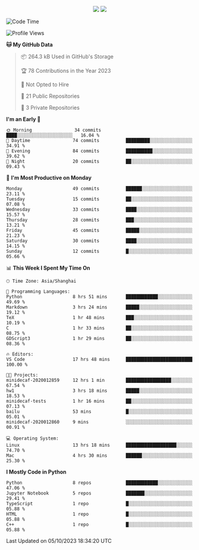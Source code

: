 <p align="center">
    <img src = "https://github-readme-stats.vercel.app/api?username=Zheng-Yi-git&show_icons=true&theme=yeblu&hide_border=true&count_private=true">
    <img src = "https://github-readme-stats.vercel.app/api/top-langs/?username=Zheng-Yi-git&hide=html,css&theme=yeblu&layout=compact&hide_border=true&count_private=true&langs_count=8">
</p>

<!--START_SECTION:waka-->
![Code Time](http://img.shields.io/badge/Code%20Time-758%20hrs%201%20min-blue)

![Profile Views](http://img.shields.io/badge/Profile%20Views-0-blue)

**🐱 My GitHub Data** 

> 📦 264.3 kB Used in GitHub's Storage 
 > 
> 🏆 78 Contributions in the Year 2023
 > 
> 🚫 Not Opted to Hire
 > 
> 📜 21 Public Repositories 
 > 
> 🔑 3 Private Repositories 
 > 
**I'm an Early 🐤** 

```text
🌞 Morning                34 commits          ████░░░░░░░░░░░░░░░░░░░░░   16.04 % 
🌆 Daytime                74 commits          █████████░░░░░░░░░░░░░░░░   34.91 % 
🌃 Evening                84 commits          ██████████░░░░░░░░░░░░░░░   39.62 % 
🌙 Night                  20 commits          ██░░░░░░░░░░░░░░░░░░░░░░░   09.43 % 
```
📅 **I'm Most Productive on Monday** 

```text
Monday                   49 commits          ██████░░░░░░░░░░░░░░░░░░░   23.11 % 
Tuesday                  15 commits          ██░░░░░░░░░░░░░░░░░░░░░░░   07.08 % 
Wednesday                33 commits          ████░░░░░░░░░░░░░░░░░░░░░   15.57 % 
Thursday                 28 commits          ███░░░░░░░░░░░░░░░░░░░░░░   13.21 % 
Friday                   45 commits          █████░░░░░░░░░░░░░░░░░░░░   21.23 % 
Saturday                 30 commits          ████░░░░░░░░░░░░░░░░░░░░░   14.15 % 
Sunday                   12 commits          █░░░░░░░░░░░░░░░░░░░░░░░░   05.66 % 
```


📊 **This Week I Spent My Time On** 

```text
🕑︎ Time Zone: Asia/Shanghai

💬 Programming Languages: 
Python                   8 hrs 51 mins       ████████████░░░░░░░░░░░░░   49.69 % 
Markdown                 3 hrs 24 mins       █████░░░░░░░░░░░░░░░░░░░░   19.12 % 
TeX                      1 hr 48 mins        ███░░░░░░░░░░░░░░░░░░░░░░   10.19 % 
C                        1 hr 33 mins        ██░░░░░░░░░░░░░░░░░░░░░░░   08.75 % 
GDScript3                1 hr 29 mins        ██░░░░░░░░░░░░░░░░░░░░░░░   08.36 % 

🔥 Editors: 
VS Code                  17 hrs 48 mins      █████████████████████████   100.00 % 

🐱‍💻 Projects: 
minidecaf-2020012859     12 hrs 1 min        █████████████████░░░░░░░░   67.54 % 
hw1                      3 hrs 18 mins       █████░░░░░░░░░░░░░░░░░░░░   18.53 % 
minidecaf-tests          1 hr 16 mins        ██░░░░░░░░░░░░░░░░░░░░░░░   07.13 % 
bailu                    53 mins             █░░░░░░░░░░░░░░░░░░░░░░░░   05.01 % 
minidecaf-2020012860     9 mins              ░░░░░░░░░░░░░░░░░░░░░░░░░   00.91 % 

💻 Operating System: 
Linux                    13 hrs 18 mins      ███████████████████░░░░░░   74.70 % 
Mac                      4 hrs 30 mins       ██████░░░░░░░░░░░░░░░░░░░   25.30 % 
```

**I Mostly Code in Python** 

```text
Python                   8 repos             ████████████░░░░░░░░░░░░░   47.06 % 
Jupyter Notebook         5 repos             ███████░░░░░░░░░░░░░░░░░░   29.41 % 
TypeScript               1 repo              █░░░░░░░░░░░░░░░░░░░░░░░░   05.88 % 
HTML                     1 repo              █░░░░░░░░░░░░░░░░░░░░░░░░   05.88 % 
C++                      1 repo              █░░░░░░░░░░░░░░░░░░░░░░░░   05.88 % 
```




 Last Updated on 05/10/2023 18:34:20 UTC
<!--END_SECTION:waka-->
